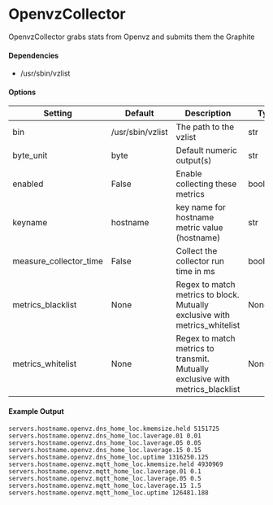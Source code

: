 <!--This file was generated from the python source
Please edit the source to make changes
-->
OpenvzCollector
=====

OpenvzCollector grabs stats from Openvz and submits them the Graphite

#### Dependencies

 * /usr/sbin/vzlist


#### Options

| Setting                | Default          | Description                                                                   | Type     |
|------------------------|------------------|-------------------------------------------------------------------------------|----------|
| bin                    | /usr/sbin/vzlist | The path to the vzlist                                                        | str      |
| byte_unit              | byte             | Default numeric output(s)                                                     | str      |
| enabled                | False            | Enable collecting these metrics                                               | bool     |
| keyname                | hostname         | key name for hostname metric value (hostname)                                 | str      |
| measure_collector_time | False            | Collect the collector run time in ms                                          | bool     |
| metrics_blacklist      | None             | Regex to match metrics to block. Mutually exclusive with metrics_whitelist    | NoneType |
| metrics_whitelist      | None             | Regex to match metrics to transmit. Mutually exclusive with metrics_blacklist | NoneType |

#### Example Output

```
servers.hostname.openvz.dns_home_loc.kmemsize.held 5151725
servers.hostname.openvz.dns_home_loc.laverage.01 0.01
servers.hostname.openvz.dns_home_loc.laverage.05 0.05
servers.hostname.openvz.dns_home_loc.laverage.15 0.15
servers.hostname.openvz.dns_home_loc.uptime 1316250.125
servers.hostname.openvz.mqtt_home_loc.kmemsize.held 4930969
servers.hostname.openvz.mqtt_home_loc.laverage.01 0.1
servers.hostname.openvz.mqtt_home_loc.laverage.05 0.5
servers.hostname.openvz.mqtt_home_loc.laverage.15 1.5
servers.hostname.openvz.mqtt_home_loc.uptime 126481.188
```


